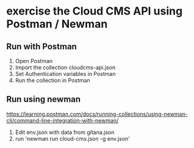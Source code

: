 # exercise the Cloud CMS API using Postman / Newman

## Run with Postman
1. Open Postman
2. Import the collection cloudcms-api.json
3. Set Authentication variables in Postman
4. Run the collection in Postman

## Run using newman
https://learning.postman.com/docs/running-collections/using-newman-cli/command-line-integration-with-newman/
1. Edit env.json with data from gitana.json
2. run 'newman run cloud-cms.json -g env.json'

